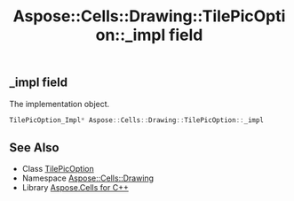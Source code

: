 ﻿---
title: Aspose::Cells::Drawing::TilePicOption::_impl field
linktitle: _impl
second_title: Aspose.Cells for C++ API Reference
description: 'Aspose::Cells::Drawing::TilePicOption::_impl field. The implementation object in C++.'
type: docs
weight: 1800
url: /cpp/aspose.cells.drawing/tilepicoption/_impl/
---
## _impl field


The implementation object.

```cpp
TilePicOption_Impl* Aspose::Cells::Drawing::TilePicOption::_impl
```

## See Also

* Class [TilePicOption](../)
* Namespace [Aspose::Cells::Drawing](../../)
* Library [Aspose.Cells for C++](../../../)
